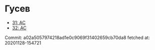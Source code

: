# Гусев
- [31: AC](31.md)
- [32: AC](32.md)

Commit: a02a5057974218ad1e0c9069f31402659cb70da8
 fetched at: 20201128-154721
